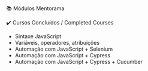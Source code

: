 📚 Módulos Mentorama

✔️ Cursos Concluídos / Completed Courses 

- Sintaxe JavaScript
- Variáveis, operadores, atribuições
- Automação com JavaScript + Selenium
- Automação com JavaScript + Cypress
- Automação com JavaScript + Cypress + Cucumber
